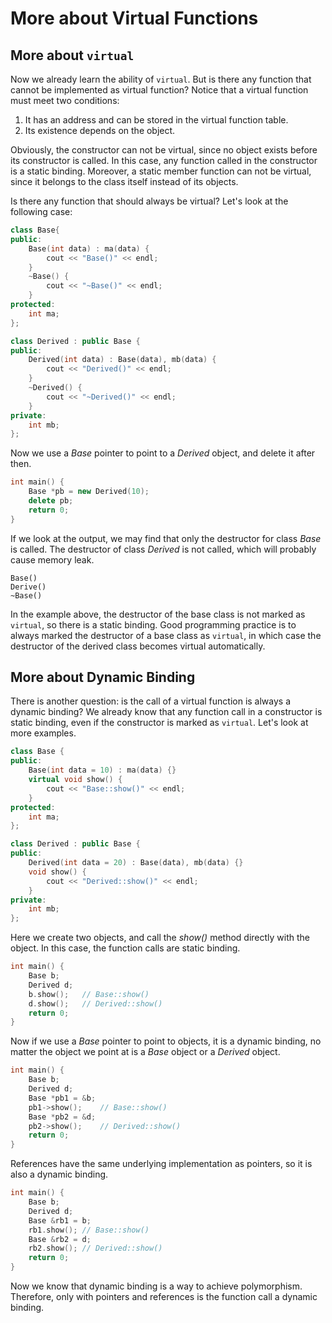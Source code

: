 # More about Virtual Functions

## More about `virtual`

Now we already learn the ability of `virtual`. But is there any function that cannot be implemented as virtual function? Notice that a virtual function must meet two conditions:

1. It has an address and can be stored in the virtual function table.
2. Its existence depends on the object.

Obviously, the constructor can not be virtual, since no object exists before its constructor is called. In this case, any function called in the constructor is a static binding. Moreover, a static member function can not be virtual, since it belongs to the class itself instead of its objects.

Is there any function that should always be virtual? Let's look at the following case:

```cpp
class Base{
public:
    Base(int data) : ma(data) {
        cout << "Base()" << endl;
    }
    ~Base() {
    	cout << "~Base()" << endl;
    }
protected:
    int ma;
};

class Derived : public Base {
public:
    Derived(int data) : Base(data), mb(data) {
        cout << "Derived()" << endl;
    }
    ~Derived() {
        cout << "~Derived()" << endl;
    }
private:
    int mb;
};
```

Now we use a *Base* pointer to point to a *Derived* object, and delete it after then.

```cpp
int main() {
    Base *pb = new Derived(10);
    delete pb;
    return 0;
}
```

If we look at the output, we may find that only the destructor for class *Base* is called. The destructor of class *Derived* is not called, which will probably cause memory leak.

```
Base()
Derive()
~Base()
```

In the example above, the destructor of the base class is not marked as `virtual`, so there is a static binding. Good programming practice is to always marked the destructor of a base class as `virtual`, in which case the destructor of the derived class becomes virtual automatically.

## More about Dynamic Binding

There is another question: is the call of a virtual function is always a dynamic binding? We already know that any function call in a constructor is static binding, even if the constructor is marked as `virtual`. Let's look at more examples.

```cpp
class Base {
public:
    Base(int data = 10) : ma(data) {}
    virtual void show() {
        cout << "Base::show()" << endl;
    }
protected:
    int ma;
};

class Derived : public Base {
public:
    Derived(int data = 20) : Base(data), mb(data) {}
    void show() {
        cout << "Derived::show()" << endl;
    }
private:
    int mb;
};
```

Here we create two objects, and call the *show()* method directly with the object. In this case, the function calls are static binding.

```cpp
int main() {
    Base b;
    Derived d;
    b.show();	// Base::show()
    d.show();	// Derived::show()
    return 0;
}
```

Now if we use a *Base* pointer to point to objects, it is a dynamic binding, no matter the object we point at is a *Base* object or a *Derived* object.

```cpp
int main() {
    Base b;
    Derived d;
    Base *pb1 = &b;
    pb1->show();	// Base::show()
    Base *pb2 = &d;
    pb2->show();	// Derived::show()
    return 0;
}
```

References have the same underlying implementation as pointers, so it is also a dynamic binding.

```cpp
int main() {
    Base b;
    Derived d;
    Base &rb1 = b;
    rb1.show();	// Base::show()
    Base &rb2 = d;
    rb2.show();	// Derived::show()
    return 0;
}
```

Now we know that dynamic binding is a way to achieve polymorphism. Therefore, only with pointers and references is the function call a dynamic binding.

